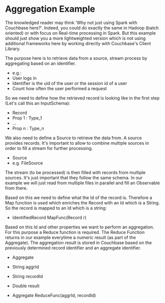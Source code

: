 # Aggregation Example

The knowledged reader may think 'Why not just using Spark with Couchbase here?'. Indeed, you could do exactly the same in Hadoop (batch oriented) or with focus on Real-time processing in Spark. But this example should just show you a more lightweighted version which is not using additional frameworks here by working directly with Couchbase's Client Library.

The purpose here is to retrieve data from a source, stream process by aggregating based on an identifier.

* e.g.:
 * User logs in
 * Identifier is the uid of the user or the session id of a user
 * Count how often the user performed a request

So we need to define how the retrieved record is looking like in the first step (Let's call this an InputSchema):

* Record
 * Prop 1 : Type_1
 * ...
 * Prop n : Type_n

We also need to define a Source to retrieve the data from. A source provides records. It's important to allow to combine multiple sources in order to fill a stream for further processing.

* Source
 * e.g. FileSource

The stream (to be processed) is then filled with records from multiple sources. It's just important that they follow the same schema. In our example we will just read from multiple files in parallel and fill an Observable from there.

Based on this we need to define what the Id of the record is. Therefore a Map function is used which enriches the Record with an Id which is a String. So the record is mapped to an Id which is a string:

* IdentifiedRecord MapFunc(Record r)

Based on this Id and other properties we want to perform an aggregation. For this purpose a Reduce function is required. The Reduce Function returns in our example everytime a numeric result (as part of the Aggregate). The aggregation result is stored in Couchbase based on the  previously determined record identifier and an aggregate identifier.

* Aggregate
 * String aggrId
 * String recordId
 * Double result

* Aggregate ReduceFunc(aggrId, recordId)


